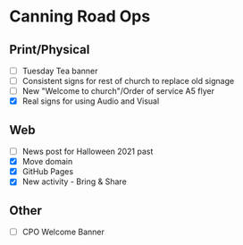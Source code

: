 # Canning Road Ops

## Print/Physical

 + [ ] Tuesday Tea banner
 + [ ] Consistent signs for rest of church to replace old signage
 + [ ] New "Welcome to church"/Order of service A5 flyer
 + [x] Real signs for using Audio and Visual

## Web

 + [ ] News post for Halloween 2021 past
 + [x] Move domain
 + [x] GitHub Pages
 + [x] New activity - Bring & Share
 
## Other

 + [ ] CPO Welcome Banner
 